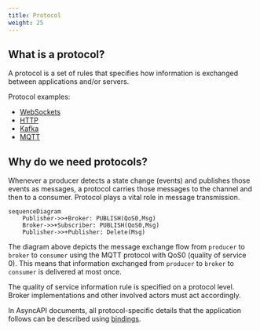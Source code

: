 ```yaml
---
title: Protocol
weight: 25
---
```



## What is a protocol?
A protocol is a set of rules that specifies how information is exchanged between applications and/or servers.

Protocol examples:
* [WebSockets](https://developer.mozilla.org/en-US/docs/Web/API/WebSocket)
* [HTTP](https://developer.mozilla.org/en-US/docs/Web/HTTP)
* [Kafka](https://kafka.apache.org/)
* [MQTT](https://mqtt.org/)

## Why do we need protocols?
Whenever a producer detects a state change (events) and publishes those events as messages, a protocol carries those messages to the channel and then to a consumer. Protocol plays a vital role in message transmission.

```mermaid
sequenceDiagram
    Publisher->>+Broker: PUBLISH(QoS0,Msg)
    Broker->>+Subscriber: PUBLISH(QoS0,Msg)
    Publisher->>+Publisher: Delete(Msg)
```

The diagram above depicts the message exchange flow from `producer` to `broker` to `consumer` using the MQTT protocol with QoS0 (quality of service 0). This means that information exchanged from `producer` to `broker` to `consumer` is delivered at most once.

The quality of service information rule is specified on a protocol level. Broker implementations and other involved actors must act accordingly.

In AsyncAPI documents, all protocol-specific details that the application follows can be described using [bindings](/docs/reference/specification/v2.5.0#definitionsBindings).
